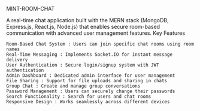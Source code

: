 MINT-ROOM-CHAT

A real-time chat application built with the MERN stack (MongoDB, Express.js, React.js, Node.js) that enables secure room-based communication with advanced user management features.
Key Features

    Room-Based Chat System : Users can join specific chat rooms using room names
    Real-Time Messaging : Implements Socket.IO for instant message delivery
    User Authentication : Secure login/signup system with JWT authentication
    Admin Dashboard : Dedicated admin interface for user management
    File Sharing : Support for file uploads and sharing in chats
    Group Chat : Create and manage group conversations
    Password Management : Users can securely change their passwords
    Search Functionality : Search for users and chat rooms
    Responsive Design : Works seamlessly across different devices
